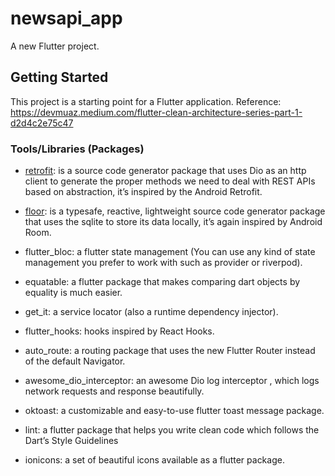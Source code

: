 # newsapi_app

A new Flutter project.

## Getting Started

This project is a starting point for a Flutter application.
Reference: https://devmuaz.medium.com/flutter-clean-architecture-series-part-1-d2d4c2e75c47


### Tools/Libraries (Packages)
- [retrofit](https://pub.dev/packages/retrofit): is a source code generator package that uses Dio as an http client to generate the proper methods we need to deal with REST APIs based on abstraction, it’s inspired by the Android Retrofit.
- [floor](https://pub.dev/packages/floor): is a typesafe, reactive, lightweight source code generator package that uses the sqlite to store its data locally, it’s again inspired by Android Room.
- flutter_bloc: a flutter state management (You can use any kind of state management you prefer to work with such as provider or riverpod).
- equatable: a flutter package that makes comparing dart objects by equality is much easier.
- get_it: a service locator (also a runtime dependency injector).
- flutter_hooks: hooks inspired by React Hooks.
- auto_route: a routing package that uses the new Flutter Router instead of the default Navigator.
- awesome_dio_interceptor: an awesome Dio log interceptor , which logs network requests and response beautifully.
- oktoast: a customizable and easy-to-use flutter toast message package.
- lint: a flutter package that helps you write clean code which follows the Dart’s Style Guidelines

- ionicons: a set of beautiful icons available as a flutter package.





